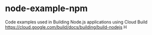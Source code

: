 # node-example-npm
Code examples used in Building Node.js applications using Cloud Build
https://cloud.google.com/build/docs/building/build-nodejs
H
